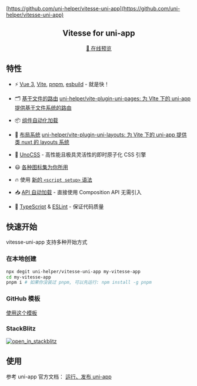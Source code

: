 [https://github.com/uni-helper/vitesse-uni-app](https://github.com/uni-helper/vitesse-uni-app)

<h2 align="center">
Vitesse for uni-app
</h2>
<p align="center">
  <a href="https://vitesse-uni-app.netlify.app/">📱 在线预览</a>
</p>

## 特性

- ⚡️ [Vue 3](https://github.com/vuejs/core), [Vite](https://github.com/vitejs/vite), [pnpm](https://pnpm.io/), [esbuild](https://github.com/evanw/esbuild) - 就是快！

- 🗂 [基于文件的路由](./src/pages) [uni-helper/vite-plugin-uni-pages: 为 VIte 下的 uni-app 提供基于文件系统的路由](https://github.com/uni-helper/vite-plugin-uni-pages)

- 📦 [组件自动化加载](./src/components)

- 📑 [布局系统](./src/layouts) [uni-helper/vite-plugin-uni-layouts: 为 Vite 下的 uni-app 提供类 nuxt 的 layouts 系统](https://github.com/uni-helper/vite-plugin-uni-layouts)

- 🎨 [UnoCSS](https://github.com/unocss/unocss) - 高性能且极具灵活性的即时原子化 CSS 引擎

- 😃 [各种图标集为你所用](https://github.com/antfu/unocss/tree/main/packages/preset-icons)

- 🔥 使用 [新的 `<script setup>` 语法](https://github.com/vuejs/rfcs/pull/227)

- 📥 [API 自动加载](https://github.com/antfu/unplugin-auto-import) - 直接使用 Composition API 无需引入

- 🦾 [TypeScript](https://www.typescriptlang.org/) & [ESLint](https://eslint.org/) - 保证代码质量

## 快速开始

vitesse-uni-app 支持多种开始方式

### 在本地创建

```bash
npx degit uni-helper/vitesse-uni-app my-vitesse-app
cd my-vitesse-app
pnpm i # 如果你没装过 pnpm, 可以先运行: npm install -g pnpm
```

### GitHub 模板

[使用这个模板](https://github.com/uni-helper/vitesse-uni-app/generate)

### StackBlitz

<a href="https://stackblitz.com/github/uni-helper/vitesse-uni-app">
  <img src="https://developer.stackblitz.com/img/open_in_stackblitz.svg" alt="open_in_stackblitz">
</a>

###

## 使用

参考 uni-app 官方文档： [运行、发布 uni-app](https://uniapp.dcloud.net.cn/quickstart-cli.html#%E8%BF%90%E8%A1%8C%E3%80%81%E5%8F%91%E5%B8%83uni-app)
